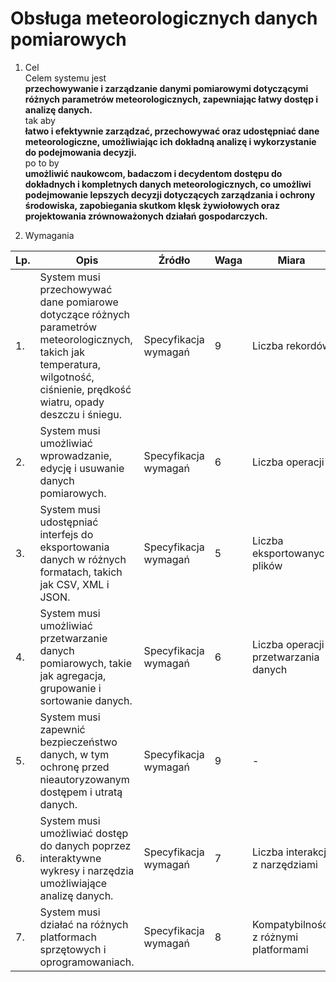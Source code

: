 # Obsługa meteorologicznych danych pomiarowych

1. Cel \
   Celem systemu jest \
    **przechowywanie i zarządzanie danymi pomiarowymi dotyczącymi różnych parametrów meteorologicznych, zapewniając łatwy dostęp i analizę danych.** \
   tak aby \
   **łatwo i efektywnie zarządzać, przechowywać oraz udostępniać dane meteorologiczne, umożliwiając ich dokładną analizę i wykorzystanie do podejmowania decyzji.** \
   po to by \
   **umożliwić naukowcom, badaczom i decydentom dostępu do dokładnych i kompletnych danych meteorologicznych, co umożliwi podejmowanie lepszych decyzji dotyczących zarządzania i ochrony środowiska, zapobiegania skutkom klęsk żywiołowych oraz projektowania zrównoważonych działań gospodarczych.**

2. Wymagania

| Lp. | Opis                                                                                                                                                                            | Źródło               | Waga | Miara                                | Uwagi |
| --- | ------------------------------------------------------------------------------------------------------------------------------------------------------------------------------- | -------------------- | ---- | ------------------------------------ | ----- |
| 1.  | System musi przechowywać dane pomiarowe dotyczące różnych parametrów meteorologicznych, takich jak temperatura, wilgotność, ciśnienie, prędkość wiatru, opady deszczu i śniegu. | Specyfikacja wymagań | 9    | Liczba rekordów                      | -     |
| 2.  | System musi umożliwiać wprowadzanie, edycję i usuwanie danych pomiarowych.                                                                                                      | Specyfikacja wymagań | 6    | Liczba operacji                      | -     |
| 3.  | System musi udostępniać interfejs do eksportowania danych w różnych formatach, takich jak CSV, XML i JSON.                                                                      | Specyfikacja wymagań | 5    | Liczba eksportowanych plików         | -     |
| 4.  | System musi umożliwiać przetwarzanie danych pomiarowych, takie jak agregacja, grupowanie i sortowanie danych.                                                                   | Specyfikacja wymagań | 6    | Liczba operacji przetwarzania danych | -     |
| 5.  | System musi zapewnić bezpieczeństwo danych, w tym ochronę przed nieautoryzowanym dostępem i utratą danych.                                                                      | Specyfikacja wymagań | 9    | -                                    | -     |
| 6.  | System musi umożliwiać dostęp do danych poprzez interaktywne wykresy i narzędzia umożliwiające analizę danych.                                                                  | Specyfikacja wymagań | 7    | Liczba interakcji z narzędziami      | -     |
| 7.  | System musi działać na różnych platformach sprzętowych i oprogramowaniach.                                                                                                      | Specyfikacja wymagań | 8    | Kompatybilność z różnymi platformami | -     |
